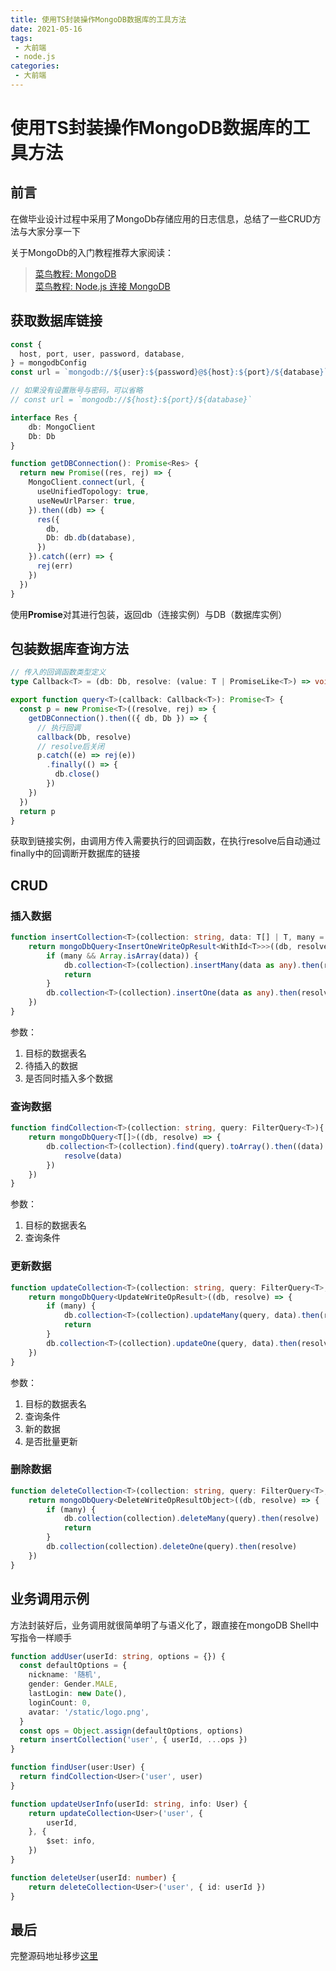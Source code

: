 ```yaml
---
title: 使用TS封装操作MongoDB数据库的工具方法
date: 2021-05-16
tags:
 - 大前端
 - node.js
categories:
 - 大前端
---
```

# 使用TS封装操作MongoDB数据库的工具方法
## 前言
在做毕业设计过程中采用了MongoDb存储应用的日志信息，总结了一些CRUD方法与大家分享一下

关于MongoDb的入门教程推荐大家阅读：
>[菜鸟教程: MongoDB](https://www.runoob.com/mongodb/mongodb-tutorial.html)<br>
[菜鸟教程: Node.js 连接 MongoDB](https://www.runoob.com/nodejs/nodejs-mongodb.html)

## 获取数据库链接
```ts
const {
  host, port, user, password, database,
} = mongodbConfig
const url = `mongodb://${user}:${password}@${host}:${port}/${database}`

// 如果没有设置账号与密码，可以省略
// const url = `mongodb://${host}:${port}/${database}`

interface Res {
    db: MongoClient
    Db: Db
}

function getDBConnection(): Promise<Res> {
  return new Promise((res, rej) => {
    MongoClient.connect(url, {
      useUnifiedTopology: true,
      useNewUrlParser: true,
    }).then((db) => {
      res({
        db,
        Db: db.db(database),
      })
    }).catch((err) => {
      rej(err)
    })
  })
}
```

使用**Promise**对其进行包装，返回db（连接实例）与DB（数据库实例）

## 包装数据库查询方法
```ts
// 传入的回调函数类型定义
type Callback<T> = (db: Db, resolve: (value: T | PromiseLike<T>) => void) => void

export function query<T>(callback: Callback<T>): Promise<T> {
  const p = new Promise<T>((resolve, rej) => {
    getDBConnection().then(({ db, Db }) => {
      // 执行回调
      callback(Db, resolve)
      // resolve后关闭
      p.catch((e) => rej(e))
        .finally(() => {
          db.close()
        })
    })
  })
  return p
}
```

获取到链接实例，由调用方传入需要执行的回调函数，在执行resolve后自动通过finally中的回调断开数据库的链接

## CRUD
### 插入数据
```ts
function insertCollection<T>(collection: string, data: T[] | T, many = false){
    return mongoDbQuery<InsertOneWriteOpResult<WithId<T>>>((db, resolve) => {
        if (many && Array.isArray(data)) {
            db.collection<T>(collection).insertMany(data as any).then(resolve as any)
            return
        }
        db.collection<T>(collection).insertOne(data as any).then(resolve)
    })
}
```
参数：
1. 目标的数据表名
2. 待插入的数据
3. 是否同时插入多个数据

### 查询数据
```ts
function findCollection<T>(collection: string, query: FilterQuery<T>){
    return mongoDbQuery<T[]>((db, resolve) => {
        db.collection<T>(collection).find(query).toArray().then((data) => {
            resolve(data)
        })
    })
}
```
参数：
1. 目标的数据表名
2. 查询条件

### 更新数据
```ts
function updateCollection<T>(collection: string, query: FilterQuery<T>, data: UpdateQuery<T> | Partial<T>, many = false){
    return mongoDbQuery<UpdateWriteOpResult>((db, resolve) => {
        if (many) {
            db.collection<T>(collection).updateMany(query, data).then(resolve)
            return
        }
        db.collection<T>(collection).updateOne(query, data).then(resolve)
    })
}
```
参数：
1. 目标的数据表名
2. 查询条件
3. 新的数据
4. 是否批量更新

### 删除数据
```ts
function deleteCollection<T>(collection: string, query: FilterQuery<T>, many = false) {
    return mongoDbQuery<DeleteWriteOpResultObject>((db, resolve) => {
        if (many) {
            db.collection(collection).deleteMany(query).then(resolve)
            return
        }
        db.collection(collection).deleteOne(query).then(resolve)
    })
}
```
## 业务调用示例
方法封装好后，业务调用就很简单明了与语义化了，跟直接在mongoDB Shell中写指令一样顺手
```ts
function addUser(userId: string, options = {}) {
  const defaultOptions = {
    nickname: '随机',
    gender: Gender.MALE,
    lastLogin: new Date(),
    loginCount: 0,
    avatar: '/static/logo.png',
  }
  const ops = Object.assign(defaultOptions, options)
  return insertCollection('user', { userId, ...ops })
}

function findUser(user:User) {
  return findCollection<User>('user', user)
}

function updateUserInfo(userId: string, info: User) {
    return updateCollection<User>('user', {
        userId,
    }, {
        $set: info,
    })
}

function deleteUser(userId: number) {
    return deleteCollection<User>('user', { id: userId })
}
```

## 最后
完整源码地址移步[这里](https://github.com/ATQQ/node-server/blob/master/src/lib/dbConnect/mongodb.ts)

<comment/>
<tongji/>
